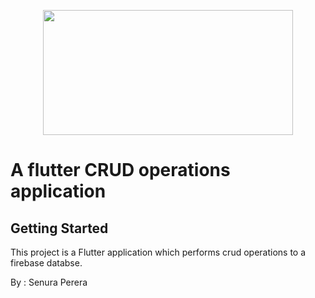 <p align="center"><a href="https://github.com/senuradp" target="_blank"><img src="https://user-images.githubusercontent.com/51419598/152648731-567997ec-ac1c-4a9c-a816-a1fb1882abbe.png" height="200" width="400"></a></p>


# A flutter CRUD operations application

## Getting Started

This project is a Flutter application which performs crud operations to a firebase databse.

By : Senura Perera
